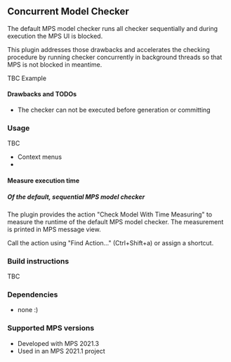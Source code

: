 ## Concurrent Model Checker

The default MPS model checker runs all checker sequentially 
and during execution the MPS UI is blocked.

This plugin addresses those drawbacks and accelerates the checking procedure by running checker concurrently 
in background threads so that MPS is not blocked in meantime.

TBC Example

#### Drawbacks and TODOs

- The checker can not be executed before generation or committing

### Usage

TBC
- Context menus
- 
#### Measure execution time

##### Of the default, sequential MPS model checker

The plugin provides the action "Check Model With Time Measuring" to measure the runtime of the default MPS model checker. The measurement is printed in MPS message view.

Call the action using "Find Action..." (Ctrl+Shift+a) or assign a shortcut.

### Build instructions

TBC

### Dependencies

- none :)

### Supported MPS versions

- Developed with MPS 2021.3
- Used in an MPS 2021.1 project